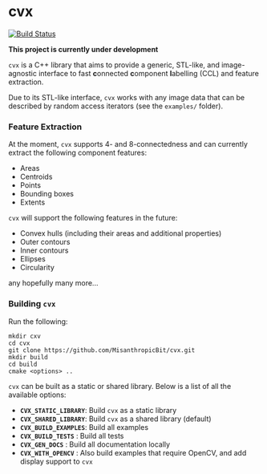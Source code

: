 cvx
===

[![Build Status](https://travis-ci.org/MisanthropicBit/cvx.svg?branch=master)](https://travis-ci.org/MisanthropicBit/cvx)

**This project is currently under development**

``cvx`` is a C++ library that aims to provide a generic, STL-like, and image-agnostic interface to fast **c**onnected **c**omponent **l**abelling (CCL) and feature extraction.

Due to its STL-like interface, ``cvx`` works with any image data that can be described by random access iterators (see the ``examples/`` folder).

### Feature Extraction
At the moment, ``cvx`` supports 4- and 8-connectedness and can currently extract the following component features:

* Areas
* Centroids
* Points
* Bounding boxes
* Extents

``cvx`` will support the following features in the future:

* Convex hulls (including their areas and additional properties)
* Outer contours
* Inner contours
* Ellipses
* Circularity

any hopefully many more...

### Building ``cvx``

Run the following:

```
mkdir cxv
cd cvx
git clone https://github.com/MisanthropicBit/cvx.git
mkdir build
cd build
cmake <options> ..
```

``cvx`` can be built as a static or shared library. Below is a list of all the available options:

* **``CVX_STATIC_LIBRARY``**: Build ``cvx`` as a static library
* **``CVX_SHARED_LIBRARY``**: Build ``cvx`` as a shared library (default)
* **``CVX_BUILD_EXAMPLES``**: Build all examples
* **``CVX_BUILD_TESTS``**   : Build all tests
* **``CVX_GEN_DOCS``**      : Build all documentation locally
* **``CVX_WITH_OPENCV``**   : Also build examples that require OpenCV, and add display support to ``cvx``
